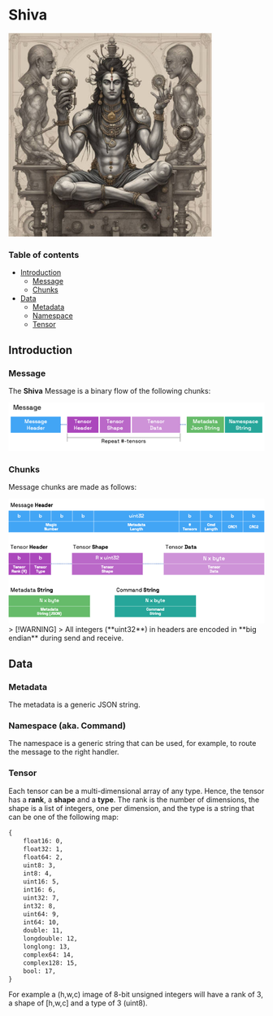 # Shiva

<img src='docs/images/logo.jpeg' height=400 width=400 />


### Table of contents

* [Introduction](#introduction)
    * [Message](#message)
    * [Chunks](#chunks)
* [Data](#data)
    * [Metadata](#metadata)
    * [Namespace](#namespace-aka-command)
    * [Tensor](#tensor)



## Introduction

### Message

The **Shiva** Message is a binary flow of the following chunks:

<img src='docs/images/Message.png'/>

### Chunks

Message chunks are made as follows:

<img src='docs/images/MessageZoom.png' />

<br>
> [!WARNING]  
> All integers (**uint32**) in headers are encoded in **big endian** during send and receive.

## Data

### Metadata

The metadata is a generic JSON string.

### Namespace (aka. Command)

The namespace is a generic string that can be used, for example, to route the message to the right handler.

### Tensor

Each tensor can be a multi-dimensional array of any type. Hence, the tensor has a **rank**, a **shape** and a **type**. The rank is the number of dimensions, the shape is a list of integers, one per dimension, and the type is a string that can be one of the following map:

```
{
    float16: 0,
    float32: 1,
    float64: 2,
    uint8: 3,
    int8: 4,
    uint16: 5,
    int16: 6,
    uint32: 7,
    int32: 8,
    uint64: 9,
    int64: 10,
    double: 11,
    longdouble: 12,
    longlong: 13,
    complex64: 14,
    complex128: 15,
    bool: 17,
}
```

For example a (h,w,c) image of 8-bit unsigned integers will have a rank of 3, a shape of [h,w,c] and a type of 3 (uint8).


